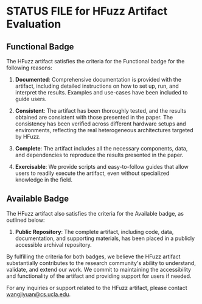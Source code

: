 # STATUS FILE for HFuzz Artifact Evaluation

## Functional Badge
The HFuzz artifact satisfies the criteria for the Functional badge for the following reasons:

1. **Documented**: Comprehensive documentation is provided with the artifact, including detailed instructions on how to set up, run, and interpret the results. Examples and use-cases have been included to guide users.

2. **Consistent**: The artifact has been thoroughly tested, and the results obtained are consistent with those presented in the paper. The consistency has been verified across different hardware setups and environments, reflecting the real heterogeneous architectures targeted by HFuzz.

3. **Complete**: The artifact includes all the necessary components, data, and dependencies to reproduce the results presented in the paper. 

4. **Exercisable**: We provide scripts and easy-to-follow guides that allow users to readily execute the artifact, even without specialized knowledge in the field.

## Available Badge
The HFuzz artifact also satisfies the criteria for the Available badge, as outlined below:

1. **Public Repository**: The complete artifact, including code, data, documentation, and supporting materials, has been placed in a publicly accessible archival repository.

By fulfilling the criteria for both badges, we believe the HFuzz artifact substantially contributes to the research community's ability to understand, validate, and extend our work. We commit to maintaining the accessibility and functionality of the artifact and providing support for users if needed.

For any inquiries or support related to the HFuzz artifact, please contact wangjiyuan@cs.ucla.edu.
